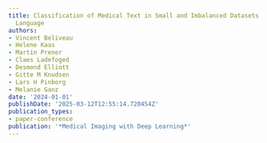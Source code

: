 ```yaml
---
title: Classification of Medical Text in Small and Imbalanced Datasets in a Non-English
  Language
authors:
- Vincent Beliveau
- Helene Kaas
- Martin Prener
- Claes Ladefoged
- Desmond Elliott
- Gitte M Knudsen
- Lars H Pinborg
- Melanie Ganz
date: '2024-01-01'
publishDate: '2025-03-12T12:55:14.720454Z'
publication_types:
- paper-conference
publication: '*Medical Imaging with Deep Learning*'
---
```

